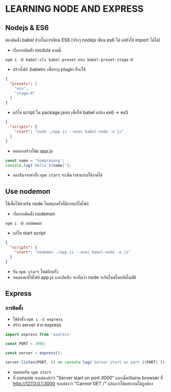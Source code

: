 # LEARNING NODE AND EXPRESS

## Nodejs & ES6
ต้องติดตั้ง babel ช่วยในการเขียน ES6 (จริงๆ nodejs เขียน es6 ได้ แต่ยังใช้ import ไม่ได้)

- เริ่มจากติดตั้ง module ตามนี้
```
npm i -D babel-cli babel-preset-env babel-preset-stage-0
```

- สร้างไฟล์ .babelrc เพื่อระบุ plugin ที่จะใช้
```json
{
  "presets": [
    "env",
    "stage-0"
  ]
}

```

- แก้ไข script ใน package.json เพื่อให้ babel แปลง es6 -> es5
```json
{
  "scripts": {
    "start": "node ./app.js --exec babel-node -e js"
  }
}

```

- ทดลองสร้างไฟล app.js
```javascript
const name = 'Somprasong';
console.log(`Hello ${name}`);
```

- ลองรันจากคำสั่ง `npm start` จะเห็นว่าสามารถใช้งานได้

## Use nodemon
ใช้เพื่อให้ช่วยรัน node ใหม่ทุกครั้งที่มีการแก้ไขไฟล์

- เริ่มจากติดตั้ง nodemon
```
npm i -D nodemon
```

- แก้ไข start script
```json
{
  "scripts": {
    "start": "nodemon ./app.js --exec babel-node -e js"
  }
}
```

- รัน `npm start` ใหม่อีกครั้ง
- ทดลองแก้ไขไฟล์ app.js และบันทึก จะเห็นว่า node จะรันใหม่โดยอัตโนมัติ

## Express

### การติดตั้ง

- ใช้คำสั่ง `npm i -S express`
- สร้าง server ด้วย express
```js
import express from 'express'

const PORT = 3000;

const server = express();

server.listen(PORT, () => console.log(`Server start on port ${PORT}`));
```

- ทดสอบรัน `npm start`
- ที่ console จะแสดงคำว่า "Server start on port 3000" และเมื่อเปิดผ่าน browser ที่ http://127.0.0.1:3000 จะแสดงว่า "Cannot GET /" แสดงว่าโค้ดทำงานได้ถูกต้อง